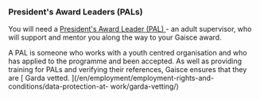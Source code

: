 ###  President's Award Leaders (PALs)

You will need a [ President's Award Leader (PAL) ](http://gaisce.ie/pals-5/)
\- an adult supervisor, who will support and mentor you along the way to your
Gaisce award.

A PAL is someone who works with a youth centred organisation and who has
applied to the programme and been accepted. As well as providing training for
PALs and verifying their references, Gaisce ensures that they are [ Garda
vetted. ](/en/employment/employment-rights-and-conditions/data-protection-at-
work/garda-vetting/)
